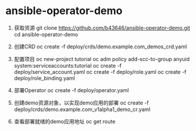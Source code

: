 # ansible-operator-demo

1. 获取资源
git clone https://github.com/b43646/ansible-operator-demo.git
cd ansible-operator-demo

2. 创建CRD
oc create -f deploy/crds/demo.example.com_demos_crd.yaml

3. 配置项目
oc new-project tutorial
oc adm policy add-scc-to-group anyuid system:serviceaccounts:tutorial
oc create -f deploy/service_account.yaml
oc create -f deploy/role.yaml
oc create -f deploy/role_binding.yaml

4. 部署Operator
oc create -f deploy/operator.yaml

5. 创建demo资源对象，以实现demo应用的部署
oc create -f deploy/crds/demo.example.com_v1alpha1_demo_cr.yaml

6. 查看部署就绪的demo应用地址
oc get route
